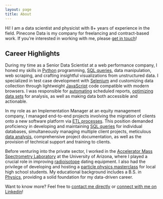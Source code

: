```yaml
---
layout: page
title: About
---
```


Hi! I am a data scientist and physicist with 8+ years of experience in the field. Pinecone Data is my company for freelancing and contract-based work. If you're interested in working with me, please [get in touch](/workwithme)!

## Career Highlights

During my time as a Senior Data Scientist at a web performance company, I honed my skills in [Python](https://www.python.org/) programming, [SQL queries](https://en.wikipedia.org/wiki/SQL), data manipulation, web scraping, and crafting insightful visualizations from unstructured data. I specialized in test case development with [Selenium](https://www.selenium.dev/) and customizing data collection through lightweight [JavaScript](https://developer.mozilla.org/en-US/docs/Web/JavaScript) code compatible with modern browsers. I was responsible for [automating](https://man7.org/linux/man-pages/man5/crontab.5.html) scheduled reports, [optimizing data sets](https://pypi.org/project/pandas/) for analysis, as well as making data both accessible and actionable.

In my role as an Implementation Manager at an equity management company, I managed end-to-end projects involving the migration of clients onto a new software platform via [ETL processes](https://www.ibm.com/topics/etl). This position demanded proficiency in developing and maintaining [SQL queries](https://en.wikipedia.org/wiki/SQL) for individual databases, simultaneously managing multiple client projects, meticulous [data analysis]((https://pypi.org/project/pandas/)), comprehensive project documentation, as well as the provision of technical support and training to clients.

Before venturing into the private sector, I worked in the [Accelerator Mass Spectrometry Laboratory](https://ams.arizona.edu/) at the University of Arizona, where I played a crucial role in improving [radioisotope](https://en.wikipedia.org/wiki/Radionuclide) dating equipment. I also had the privilege of developing and hosting a [particle physics masterclass](https://home.cern/news/news/physics/find-higgs-boson-lhc-public-data) for local high school students. My educational background includes a B.S. in [Physics](https://w3.physics.arizona.edu/), providing a solid foundation for my data-driven career.

Want to know more? Feel free to [contact me directly](/workwithme) or [connect with me on Linkedin](https://linkedin.com/in/emilyrcreager)! 
